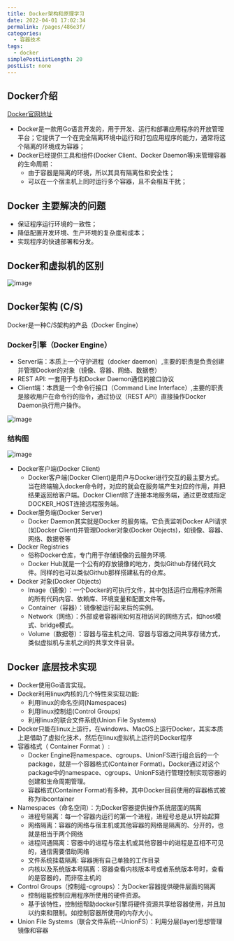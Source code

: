 ```yaml
---
title: Docker架构和原理学习
date: 2022-04-01 17:02:34
permalink: /pages/486e3f/
categories: 
  - 容器技术
tags: 
  - docker
simplePostListLength: 20
postList: none
---
```

## Docker介绍

[Docker官网地址](https://www.docker.com/)

- Docker是一款用Go语言开发的，用于开发、运行和部署应用程序的开放管理平台；它提供了一个在完全隔离环境中运行和打包应用程序的能力，通常将这个隔离的环境成为容器；
- Docker已经提供工具和组件(Docker Client、Docker Daemon等)来管理容器的生命周期：
   - 由于容器是隔离的环境，所以其具有隔离性和安全性；
   - 可以在一个宿主机上同时运行多个容器，且不会相互干扰；

## Docker 主要解决的问题

- 保证程序运行环境的一致性；
- 降低配置开发环境、生产环境的复杂度和成本；
- 实现程序的快速部署和分发。

## Docker和虚拟机的区别

![image](https://cdn.staticaly.com/gh/sswfive/blog-pic@main/20230219/image.224hmdkb1qhs.webp)


## Docker架构 (C/S)

Docker是一种C/S架构的产品（Docker Engine）

### Docker引擎（Docker Engine）

- Server端：本质上一个守护进程（docker daemon）,主要的职责是负责创建并管理Docker的对象（镜像、容器、网络、数据卷）
- REST API: 一套用于与和Docker Daemon通信的接口协议
- Client端：本质是一个命令行接口（Command Line Interface）,主要的职责是接收用户在命令行的指令，通过协议（REST API）直接操作Docker Daemon执行用户操作。

![image](https://cdn.staticaly.com/gh/sswfive/blog-pic@main/20230219/image.1l4fqns6q6cg.webp)

### 结构图
![image](https://cdn.staticaly.com/gh/sswfive/blog-pic@main/20230219/image.kr5t52ueqfk.webp)

- Docker客户端(Docker Client)
   - Docker客户端(Docker Client)是用户与Docker进行交互的最主要方式。当在终端输入docker命令时，对应的就会在服务端产生对应的作用，并把结果返回给客户端。Docker Client除了连接本地服务端，通过更改或指定DOCKER_HOST连接远程服务端。
- Docker服务端(Docker Server)
   - Docker Daemon其实就是Docker 的服务端。它负责监听Docker API请求(如Docker Client)并管理Docker对象(Docker Objects)，如镜像、容器、网络、数据卷等
- Docker Registries
   - 俗称Docker仓库，专门用于存储镜像的云服务环境.
   - Docker Hub就是一个公有的存放镜像的地方，类似Github存储代码文件。同样的也可以类似Github那样搭建私有的仓库。
- Docker 对象(Docker Objects)
   - Image（镜像）：一个Docker的可执行文件，其中包括运行应用程序所需的所有代码内容、依赖库、环境变量和配置文件等。
   - Container（容器）：镜像被运行起来后的实例。
   - Network（网络）：外部或者容器间如何互相访问的网络方式，如host模式、bridge模式。
   - Volume（数据卷）：容器与宿主机之间、容器与容器之间共享存储方式，类似虚拟机与主机之间的共享文件目录。

## Docker 底层技术实现

- Docker使用Go语言实现。
- Docker利用linux内核的几个特性来实现功能:
   - 利用linux的命名空间(Namespaces)
   - 利用linux控制组(Control Groups)
   - 利用linux的联合文件系统(Union File Systems)
- Docker只能在linux上运行，在windows、MacOS上运行Docker，其实本质上是借助了虚拟化技术，然后在linux虚拟机上运行的Docker程序
- 容器格式（ Container Format ）:
   - Docker Engine将namespace、cgroups、UnionFS进行组合后的一个package，就是一个容器格式(Container Format)。Docker通过对这个package中的namespace、cgroups、UnionFS进行管理控制实现容器的创建和生命周期管理。
   - 容器格式(Container Format)有多种，其中Docker目前使用的容器格式被称为libcontainer
- Namespaces（命名空间）：为Docker容器提供操作系统层面的隔离
   - 进程号隔离：每一个容器内运行的第一个进程，进程号总是从1开始起算
   - 网络隔离：容器的网络与宿主机或其他容器的网络是隔离的、分开的，也就是相当于两个网络
   - 进程间通隔离：容器中的进程与宿主机或其他容器中的进程是互相不可见的，通信需要借助网络
   - 文件系统挂载隔离: 容器拥有自己单独的工作目录
   - 内核以及系统版本号隔离：容器查看内核版本号或者系统版本号时，查看的是容器的，而非宿主机的
- Control Groups（控制组-cgroups）：为Docker容器提供硬件层面的隔离
   - 控制组能控制应用程序所使用的硬件资源。
   - 基于该特性，控制组帮助docker引擎将硬件资源共享给容器使用，并且加以约束和限制。如控制容器所使用的内存大小。
- Union File Systems（联合文件系统--UnionFS）：利用分层(layer)思想管理镜像和容器
